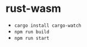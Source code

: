 # rust-wasm
- <code>cargo install cargo-watch</code>
- <code>npm run build</code>
- <code>npm run start</code>
